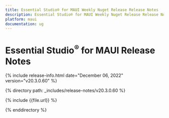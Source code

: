 ```yaml
---
title: Essential Studio® for MAUI Weekly Nuget Release Release Notes  
description: Essential Studio® for MAUI Weekly Nuget Release Release Notes  
platform: maui
documentation: ug
---
```


# Essential Studio<sup>®</sup> for MAUI  Release Notes  

{% include release-info.html date="December 06, 2022"  version="v20.3.0.60" %} 

{% directory path: _includes/release-notes/v20.3.0.60 %}

{% include {{file.url}} %}

{% enddirectory %}